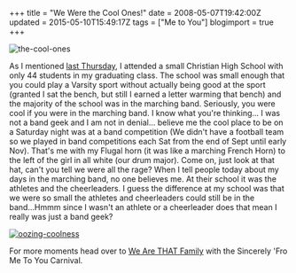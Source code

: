 +++
title = "We Were the Cool Ones!"
date = 2008-05-07T19:42:00Z
updated = 2015-05-10T15:49:17Z
tags = ["Me to You"]
blogimport = true 
+++

![the-cool-ones](https://latc.s3.amazonaws.com/wp-content/uploads/2008/05/the-cool-ones-300x199.jpg "the-cool-ones")

As I mentioned [last Thursday](http://lifeatthecircus.com/2008/04/30/most-congenial/), I attended a small Christian High School with only 44 students in my graduating class.  The school was small enough that you could play a Varsity sport without actually being good at the sport (granted I sat the bench, but still I earned a letter warming that bench) and the majority of the school was in the marching band.  Seriously, you were cool if you were in the marching band. I know what you're thinking... I was not a band geek and I am not in denial... believe me the cool place to be on a Saturday night was at a band competition (We didn't have a football team so we played in band competitions each Sat from the end of Sept until early Nov).  That's me with my Flugal horn (it was like a marching French Horn)  to the left of the girl in all white (our drum major).  Come on, just look at that hat, can't you tell we were all the rage?  When I tell people today about my days in the marching band, no one believes me.  At their school it was the athletes and the cheerleaders. I guess the difference at my school was that we were so small the athletes and cheerleaders could still be in the band...Hmmm since I wasn't an athlete or a cheerleader does that mean I really was just a band geek?  

[![oozing-coolness](https://latc.s3.amazonaws.com/wp-content/uploads/2008/05/oozing-coolness.jpg "oozing-coolness")](https://latc.s3.amazonaws.com/wp-content/uploads/2008/05/oozing-coolness.jpg)

For more moments head over to [We Are THAT Family](http://www.wearethatfamily.com/2008/05/sincerely-fro-me-to-you-30-years-ago.html) with the Sincerely 'Fro Me To You Carnival.
